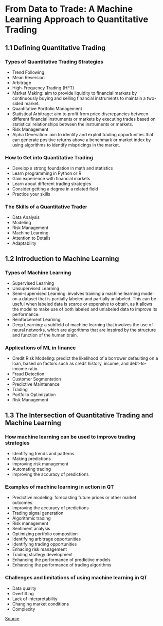 # From Data to Trade: A Machine Learning Approach to Quantitative Trading

## 1.1 Defining Quantitative Trading

### Types of Quantitative Trading Strategies

- Trend Following
- Mean Reversion
- Arbitrage
- High-Frequency Trading (HFT)
- Market Making: aim to provide liquidity to financial markets by continuously buying and selling financial instruments to maintain a two-sided market.
- Quantitative Portfolio Management
- Statistical Arbitrage: aim to profit from price discrepancies between different financial instruments or markets by executing trades based on statistical relationships between the instruments or markets.
- Risk Management
- Alpha Generation: aim to identify and exploit trading opportunities that can generate positive returns above a benchmark or market index by using algorithms to identify mispricings in the market.

### How to Get into Quantitative Trading

- Develop a strong foundation in math and statistics
- Learn programming in Python or R
- Gain experience with financial markets
- Learn about different trading strategies
- Consider getting a degree in a related field
- Practice your skills

### The Skills of a Quantitative Trader

- Data Analysis
- Modeling
- Risk Management
- Machine Learning
- Attention to Details
- Adaptability

## 1.2 Introduction to Machine Learning

### Types of Machine Learning

- Supervised Learning
- Unsupervised Learning
- Semi-supervised Learning: involves training a machine learning model on a dataset that is partially labeled and partially unlabeled. This can be useful when labeled data is scarce or expensive to obtain, as it allows the model to make use of both labeled and unlabeled data to improve its performance.
- Reinforcement Learning
- Deep Learning: a subfield of machine learning that involves the use of neural networks, which are algorithms that are inspired by the structure and function of the human brain.

### Applications of ML in finance

- Credit Risk Modeling: predict the likelihood of a borrower defaulting on a loan, based on factors such as credit history, income, and debt-to-income ratio.
- Fraud Detection
- Customer Segmentation
- Predictive Maintenance
- Trading
- Portfolio Optimization
- Risk Management

## 1.3 The Intersection of Quantitative Trading and Machine Learning

### How machine learning can be used to improve trading strategies

- Identifying trends and patterns
- Making predictions
- Improving risk management
- Automating trading
- Improving the accuracy of predictions

### Examples of machine learning in action in QT

- Predictive modeling: forecasting future prices or other market outcomes.
- Improving the accuracy of predictions
- Trading signal generation
- Algorithmic trading
- Risk management
- Sentiment analysis
- Optimizing portfolio composition
- Identifying arbitrage opportunities
- Identifying trading opportunities
- Enhacing risk management
- Trading strategy development
- Enhancing the performance of predictive models
- Enhancing the performance of trading algorithms

### Challenges and limitations of using machine learning in QT

- Data quality
- Overfitting
- Lack of interpretability
- Changing market conditions
- Complexity


[Source](https://papers.ssrn.com/sol3/papers.cfm?abstract_id=4315362)


